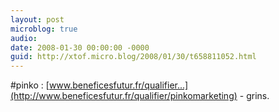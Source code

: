 ```yaml
---
layout: post
microblog: true
audio: 
date: 2008-01-30 00:00:00 -0000
guid: http://xtof.micro.blog/2008/01/30/t658811052.html
---
```

#pinko : [www.beneficesfutur.fr/qualifier...](http://www.beneficesfutur.fr/qualifier/pinkomarketing) - grins.
